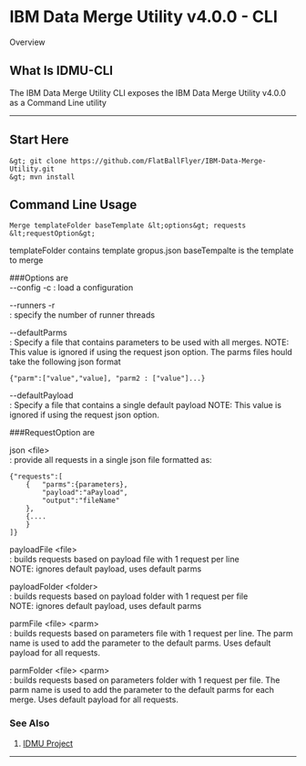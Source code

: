 # IBM Data Merge Utility v4.0.0 - CLI

Overview

## What Is IDMU-CLI
The IBM Data Merge Utility CLI exposes the IBM Data Merge Utility v4.0.0 as a Command Line utility

---

## Start Here

```
&gt; git clone https://github.com/FlatBallFlyer/IBM-Data-Merge-Utility.git
&gt; mvn install
```

## Command Line Usage

```
Merge templateFolder baseTemplate &lt;options&gt; requests &lt;requestOption&gt;
```
templateFolder contains template gropus.json 
baseTempalte is the template to merge 		
												
###Options are									
--config -c
: load a configuration 					
												
--runners	-r									
: specify the number of runner threads		

--defaultParms								
: Specify a file that contains parameters to be used with all merges.
NOTE: This value is ignored if using the request json option.
The parms files hould take the following json format

```
{"parm":["value","value], "parm2 : ["value"]...}
``` 				

--defaultPayload								
: Specify a file that contains a single default payload
NOTE: This value is ignored if using the request json option. 							
												
###RequestOption are

json &lt;file&gt;							
: provide all requests in a single json file formatted as:

```
{"requests":[
	{	"parms":{parameters}, 
		"payload":"aPayload", 
		"output":"fileName"
	},
	{....
	}
]}
```
		
payloadFile &lt;file&gt;					
: builds requests based on payload file with 1 request per line			
NOTE: ignores default payload, uses default parms
							
payloadFolder &lt;folder&gt;				
: builds requests based on payload folder with 1 request per file			
NOTE: ignores default payload, uses default parms
							
parmFile &lt;file&gt; &lt;parm&gt; 				
: builds requests based on parameters file with 1 request per line.
The parm name is used to add the parameter to the default parms.
Uses default payload for all requests.			
							
parmFolder &lt;file&gt; &lt;parm&gt;				
: builds requests based on parameters folder with 1 request per file.
The parm name is used to add the parameter to the default parms for each merge.
Uses default payload for all requests.			

### See Also
1. [IDMU Project](https://github.com/FlatBallFlyer/IBM-Data-Merge-Utility)

---